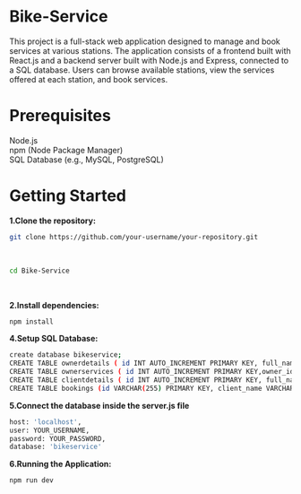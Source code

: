 # Bike-Service
This project is a full-stack web application designed to manage and book services at various stations. The application consists of a frontend built with React.js and a backend server built with Node.js and Express, connected to a SQL database. Users can browse available stations, view the services offered at each station, and book services.

# Prerequisites
Node.js <br />
npm (Node Package Manager) <br />
SQL Database (e.g., MySQL, PostgreSQL)

# Getting Started
**1.Clone the repository:** <br/>
```bash
git clone https://github.com/your-username/your-repository.git
```
<br/>

```bash
cd Bike-Service
```
<br>

**2.Install dependencies:**

```bash
npm install
```

**4.Setup SQL Database:**
```bash
create database bikeservice;
CREATE TABLE ownerdetails ( id INT AUTO_INCREMENT PRIMARY KEY, full_name VARCHAR(255) not null, email VARCHAR(255) NOT NULL UNIQUE, phone_no VARCHAR(255) not null UNIQUE, owner_id VARCHAR(255) not null UNIQUE, n_pass VARCHAR(255) not null, c_pass VARCHAR(255) not null, city VARCHAR(255) not null, station_name VARCHAR(255));
CREATE TABLE ownerservices ( id INT AUTO_INCREMENT PRIMARY KEY,owner_id VARCHAR(255) not null, service_name VARCHAR(255) NOT NULL, service_price DECIMAL(10, 2),FOREIGN KEY (owner_id) REFERENCES ownerdetails(owner_id));
CREATE TABLE clientdetails ( id INT AUTO_INCREMENT PRIMARY KEY, full_name VARCHAR(255) not null, email VARCHAR(255) NOT NULL UNIQUE, phone_no VARCHAR(255) not null UNIQUE, client_id VARCHAR(255) not null UNIQUE, n_pass VARCHAR(255) not null, c_pass VARCHAR(255) not null, city VARCHAR(255) not null);
CREATE TABLE bookings (id VARCHAR(255) PRIMARY KEY, client_name VARCHAR(255) NOT NULL, bike_no VARCHAR(255) NOT NULL, bike_regno VARCHAR(255) NOT NULL, phone_no VARCHAR(255) NOT NULL, address VARCHAR(255) NOT NULL, station_name VARCHAR(255) NOT NULL, owner_id VARCHAR(255) NOT NULL, booked_date VARCHAR(255) NOT NULL, service_name VARCHAR(255) NOT NULL, client_id VARCHAR(255) NOT NULL);
```

**5.Connect the database inside the server.js file**
```bash
host: 'localhost',
user: YOUR_USERNAME,
password: YOUR_PASSWORD,
database: 'bikeservice'
```

**6.Running the Application:**

```bash
npm run dev
```
